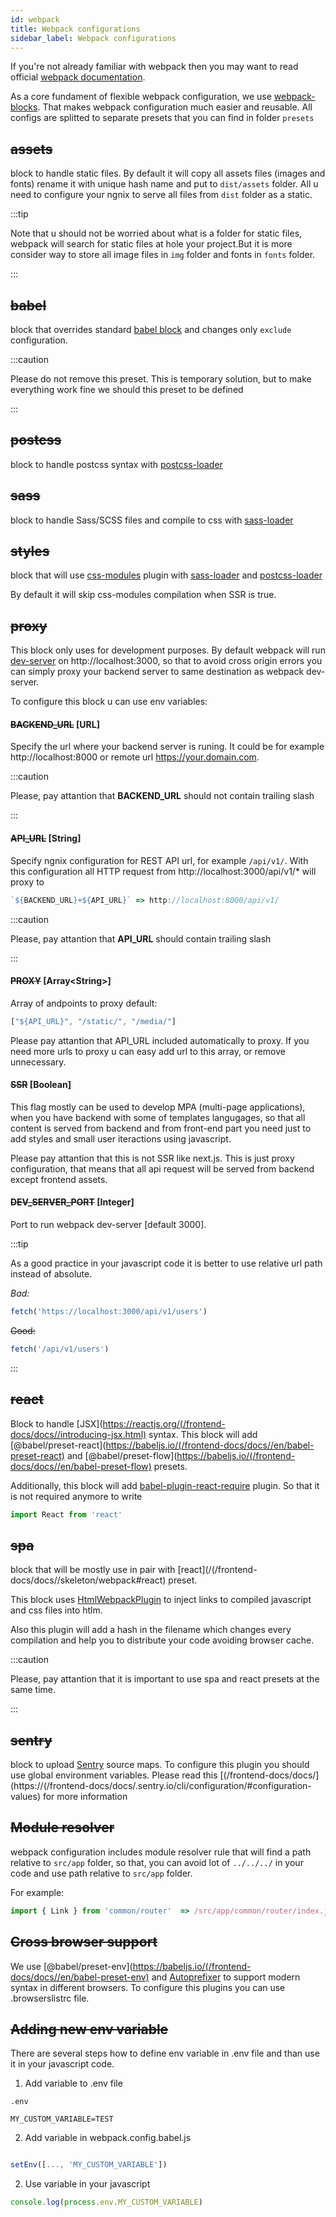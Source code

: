 ```yaml
---
id: webpack
title: Webpack configurations
sidebar_label: Webpack configurations
---
```


If you're not already familiar with webpack then you may want to read official [webpack documentation](https://webpack.js.org/concepts/).

As a core fundament of flexible webpack configuration, we use [webpack-blocks](https://github.com/andywer/webpack-blocks). That makes webpack configuration much easier and reusable. All configs are splitted to separate presets that you can find in folder `presets`


## ~~assets~~ 
block to handle static files. By default it will copy all assets files (images and fonts) rename it with unique hash name and put to `dist/assets` folder. 
All u need to configure your ngnix to serve all files from `dist` folder as a static. 

:::tip

Note that u should not be worried about what is a folder for static files, webpack will search for static files at hole your project.But it is more consider way to store all image files in `img` folder and fonts in `fonts` folder.

:::

## ~~babel~~

block that overrides standard [babel block](https://github.com/andywer/webpack-blocks/tree/master/packages/babel)  and changes only `exclude` configuration.

:::caution

Please do not remove this preset. This is temporary solution, but to make everything work fine we should this preset to be defined

:::

## ~~postcss~~

block to handle postcss syntax with [postcss-loader](https://github.com/postcss/postcss-loader)

## ~~sass~~

block to handle Sass/SCSS files and compile to css with [sass-loader](https://webpack.js.org/loaders/sass-loader)

## ~~styles~~

block that will use [css-modules](https://github.com/css-modules/css-modules) plugin with [sass-loader](https://webpack.js.org/loaders/sass-loader) and [postcss-loader](https://github.com/postcss/postcss-loader)

By default it will skip css-modules compilation when SSR is true.


## ~~proxy~~

This block only uses for development purposes. 
By default webpack will run [dev-server](https://webpack.js.org/configuration/dev-server/) on http://localhost:3000, so that to avoid cross origin errors you can simply proxy your backend server to same destination as webpack dev-server.

To configure this block u can use env variables:


#### ~~BACKEND_URL~~ **[URL]** 

Specify the url where your backend server is runing. It could be for example http://localhost:8000 or remote url https://your.domain.com.

:::caution

Please, pay attantion that **BACKEND_URL** should not contain trailing slash

:::


#### ~~API_URL~~ **[String]** 

Specify ngnix configuration for REST API url, for example `/api/v1/`. With this configuration all HTTP request from http://localhost:3000/api/v1/* will proxy to 
```javascript 
`${BACKEND_URL}+${API_URL}` => http://localhost:8000/api/v1/
```

:::caution

Please, pay attantion that **API_URL** should contain trailing slash

:::


#### ~~PROXY~~ **[Array<String\>]** 
Array of andpoints to proxy default:
```javascript
["${API_URL}", "/static/", "/media/"]
```
Please pay attantion that API_URL included automatically to proxy. If you need more urls to proxy u can easy add url to this array, or remove unnecessary.


#### ~~SSR~~ **[Boolean]**  
This flag mostly can be used to develop MPA (multi-page applications), when you have backend with some of templates langugages, so that all content is served from backend and from front-end part you need just to add styles and small user iteractions using javascript.

Please pay attantion that this is not SSR like next.js. This is just proxy configuration, that means that all api request will be served from backend except frontend assets.


#### ~~DEV_SERVER_PORT~~ **[Integer]** 
Port to run webpack dev-server [default 3000].

:::tip

As a good practice in your javascript code it is better to use relative url path instead of absolute.

_Bad:_ 
```javascript
fetch('https://localhost:3000/api/v1/users')
```
~~Good:~~
```javascript
fetch('/api/v1/users')
```

:::

## ~~react~~

Block to handle [JSX](https://reactjs.org/(/frontend-docs/docs//introducing-jsx.html) syntax.
This block will add [@babel/preset-react](https://babeljs.io/(/frontend-docs/docs//en/babel-preset-react) and [@babel/preset-flow](https://babeljs.io/(/frontend-docs/docs//en/babel-preset-flow) presets.

Additionally, this block will add [babel-plugin-react-require](https://www.npmjs.com/package/babel-plugin-react-require) plugin. So that it is not required anymore to write

```javascript
import React from 'react'
```

## ~~spa~~

block that will be mostly use in pair with [react](/(/frontend-docs/docs//skeleton/webpack#react) preset.

This block uses [HtmlWebpackPlugin](https://webpack.js.org/plugins/html-webpack-plugin/) to inject links to compiled javascript and css files into htlm. 

Also this plugin will add a hash in the filename which changes every compilation and help you to distribute your code avoiding browser cache.

:::caution

Please, pay attantion that it is important to use spa and react presets at the same time.

:::

## ~~sentry~~

block to upload [Sentry](https://sentry.io/welcome/) source maps.
To configure this plugin you should use global environment variables. Please read this [(/frontend-docs/docs/](https://(/frontend-docs/docs/.sentry.io/cli/configuration/#configuration-values) for more information

## ~~Module resolver~~

webpack configuration includes module resolver rule that will find a path relative to `src/app` folder, so that, you can avoid lot of `../../../` in your code and use path relative to `src/app` folder.


For example:

```javascript
import { Link } from 'common/router'  => /src/app/common/router/index.js
```

## ~~Cross browser support~~

We use [@babel/preset-env](https://babeljs.io/(/frontend-docs/docs//en/babel-preset-env) and [Autoprefixer](https://github.com/postcss/autoprefixer) to support modern syntax in different browsers. To configure this plugins you can use .browserslistrc file.

## ~~Adding new env variable~~

There are several steps how to define env variable in .env file and than use it in your javascript code.

1. Add variable to .env file

```properties
.env

MY_CUSTOM_VARIABLE=TEST
```

2. Add variable in webpack.config.babel.js

```javascript

setEnv([..., 'MY_CUSTOM_VARIABLE'])
```

2. Use variable in your javascript

```javascript
console.log(process.env.MY_CUSTOM_VARIABLE)
```




